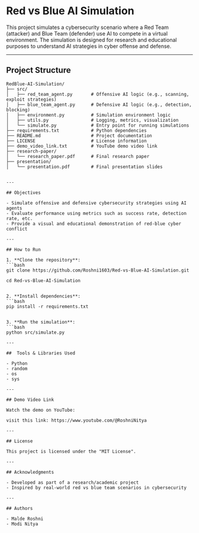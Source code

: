 # Red vs Blue AI Simulation 

This project simulates a cybersecurity scenario where a Red Team (attacker) and Blue Team (defender) use AI to compete in a virtual environment. The simulation is designed for research and educational purposes to understand AI strategies in cyber offense and defense.

---

## Project Structure

```
RedBlue-AI-Simulation/
├── src/
│   ├── red_team_agent.py       # Offensive AI logic (e.g., scanning, exploit strategies)
│   ├── blue_team_agent.py      # Defensive AI logic (e.g., detection, blocking)
│   ├── environment.py          # Simulation environment logic
│   ├── utils.py                # Logging, metrics, visualization
│   └── simulate.py             # Entry point for running simulations
├── requirements.txt            # Python dependencies
├── README.md                   # Project documentation
├── LICENSE                     # License information
├── demo_video_link.txt         # YouTube demo video link
├── research-paper/
│   └── research_paper.pdf      # Final research paper
├── presentation/
│   └── presentation.pdf        # Final presentation slides


---

## Objectives

- Simulate offensive and defensive cybersecurity strategies using AI agents  
- Evaluate performance using metrics such as success rate, detection rate, etc.  
- Provide a visual and educational demonstration of red-blue cyber conflict  

---

## How to Run

1. **Clone the repository**:
```bash
git clone https://github.com/Roshni1603/Red-vs-Blue-AI-Simulation.git

cd Red-vs-Blue-AI-Simulation


2. **Install dependencies**:
```bash
pip install -r requirements.txt


3. **Run the simulation**:
```bash
python src/simulate.py

---

##  Tools & Libraries Used

- Python  
- random
- os 
- sys 

---

## Demo Video Link

Watch the demo on YouTube: 

visit this link: https://www.youtube.com/@RoshniNitya

---

## License

This project is licensed under the "MIT License".

---

## Acknowledgments

- Developed as part of a research/academic project  
- Inspired by real-world red vs blue team scenarios in cybersecurity  

---

## Authors

- Malde Roshni 
- Modi Nitya
